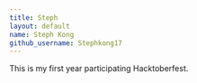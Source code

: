 ```yaml
---
title: Steph
layout: default
name: Steph Kong
github_username: Stephkong17
---
```


This is my first year participating Hacktoberfest.